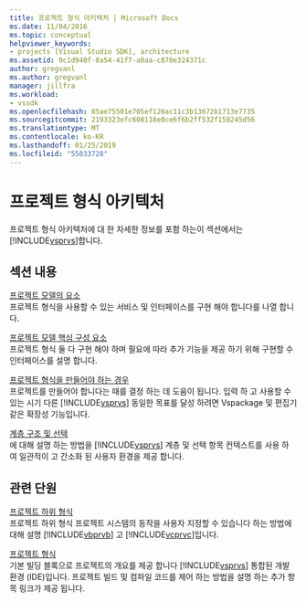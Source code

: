 ```yaml
---
title: 프로젝트 형식 아키텍처 | Microsoft Docs
ms.date: 11/04/2016
ms.topic: conceptual
helpviewer_keywords:
- projects [Visual Studio SDK], architecture
ms.assetid: 9c1d940f-8a54-41f7-a8aa-c870e324371c
author: gregvanl
ms.author: gregvanl
manager: jillfra
ms.workload:
- vssdk
ms.openlocfilehash: 85ae75501e705ef126ac11c3b13672b1713e7735
ms.sourcegitcommit: 2193323efc608118e0ce6f6b2ff532f158245d56
ms.translationtype: MT
ms.contentlocale: ko-KR
ms.lasthandoff: 01/25/2019
ms.locfileid: "55033728"
---
```

# <a name="project-types-architecture"></a>프로젝트 형식 아키텍처
프로젝트 형식 아키텍처에 대 한 자세한 정보를 포함 하는이 섹션에서는 [!INCLUDE[vsprvs](../../code-quality/includes/vsprvs_md.md)]합니다.  
  
## <a name="in-this-section"></a>섹션 내용  
 [프로젝트 모델의 요소](../../extensibility/internals/elements-of-a-project-model.md)  
 프로젝트 형식을 사용할 수 있는 서비스 및 인터페이스를 구현 해야 합니다를 나열 합니다.  
  
 [프로젝트 모델 핵심 구성 요소](../../extensibility/internals/project-model-core-components.md)  
 프로젝트 형식 둘 다 구현 해야 하며 필요에 따라 추가 기능을 제공 하기 위해 구현할 수 인터페이스를 설명 합니다.  
  
 [프로젝트 형식을 만들어야 하는 경우](../../extensibility/internals/when-to-create-project-types.md)  
 프로젝트를 만들어야 합니다는 때를 결정 하는 데 도움이 됩니다. 입력 하 고 사용할 수 있는 시기 다른 [!INCLUDE[vsprvs](../../code-quality/includes/vsprvs_md.md)] 동일한 목표를 달성 하려면 Vspackage 및 편집기 같은 확장성 기능입니다.  
  
 [계층 구조 및 선택](../../extensibility/internals/hierarchies-and-selection.md)  
 에 대해 설명 하는 방법을 [!INCLUDE[vsprvs](../../code-quality/includes/vsprvs_md.md)] 계층 및 선택 항목 컨텍스트를 사용 하 여 일관적이 고 간소화 된 사용자 환경을 제공 합니다.  
  
## <a name="related-sections"></a>관련 단원  
 [프로젝트 하위 형식](../../extensibility/internals/project-subtypes.md)  
 프로젝트 하위 형식 프로젝트 시스템의 동작을 사용자 지정할 수 있습니다 하는 방법에 대해 설명 [!INCLUDE[vbprvb](../../code-quality/includes/vbprvb_md.md)] 고 [!INCLUDE[vcprvc](../../code-quality/includes/vcprvc_md.md)]입니다.  
  
 [프로젝트 형식](../../extensibility/internals/project-types.md)  
 기본 빌딩 블록으로 프로젝트의 개요를 제공 합니다 [!INCLUDE[vsprvs](../../code-quality/includes/vsprvs_md.md)] 통합된 개발 환경 (IDE)입니다. 프로젝트 빌드 및 컴파일 코드를 제어 하는 방법을 설명 하는 추가 항목 링크가 제공 됩니다.
